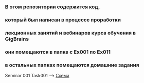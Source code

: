 ### В этом репозитории содержится код,
### который был написан в процессе проработки
### лекционных занятий и вебинаров курса обучения в GigBrains
### они помещаются в папка с Ex001 по Ex011
### в остальных папках помещаются домашние задания
Seminar 001 Task001 --> [Схема](https://github.com/ValeriiLubiako/C-Sharp_Repo/blob/master/Sem001_001/Blockchart001.drawio.png)
